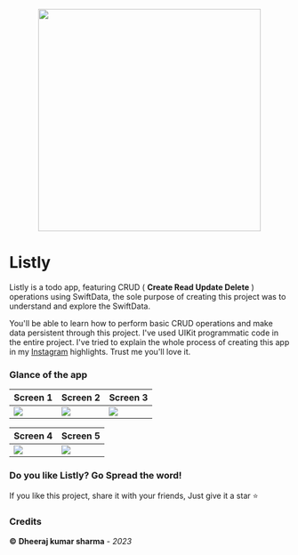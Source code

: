 <p align="center"><img src="https://imgur.com/i5TlRGz.png" width="400"></p>

# Listly
Listly is a todo app, featuring CRUD ( **Create Read Update Delete** ) operations using SwiftData, the sole purpose of creating this project was to understand and explore the SwiftData. 

You'll be able to learn how to perform basic CRUD operations and make data persistent through this project. I've used UIKit programmatic code in the entire project. I've tried to explain the whole process of creating this app in my [Instagram](https://www.instagram.com/stories/highlights/18037868773496808/) highlights. Trust me you'll love it.

### Glance of the app

| Screen 1  | Screen 2 | Screen 3 |
| ------------- | ------------- | ------------- |
| <img src="https://imgur.com/MZEDBSK.png">  | <img src="https://imgur.com/jwKhZHV.png" >  | <img src="https://imgur.com/RISb6cj.png"> |

| Screen 4  | Screen 5 |
| ------------- | ------------- |
| <img src="https://imgur.com/jRL8zJa.png">  | <img src="https://imgur.com/UO5OrEQ.png">  |


### Do you like Listly? Go Spread the word!
If you like this project, share it with your friends, Just give it a star ⭐️

### Credits
**©** **Dheeraj kumar sharma** - *2023*

